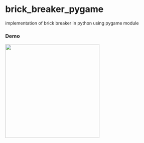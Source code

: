 # brick_breaker_pygame
implementation of brick breaker in python using pygame module

### Demo

<img src="https://user-images.githubusercontent.com/92732976/210139357-a664cab1-cbf1-4ab6-9112-0d48f422f550.gif" width="300px" height="300px">
